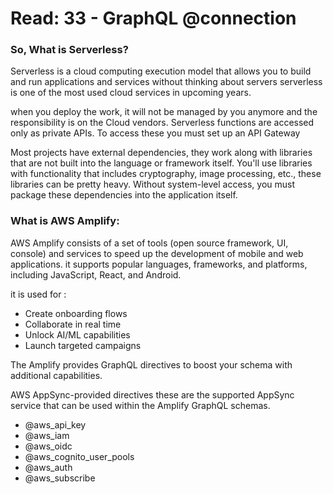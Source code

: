 # Read: 33 - GraphQL @connection

### So, What is Serverless?
Serverless is a cloud computing execution model that allows you to build and run applications and services without thinking about servers serverless is one of the most used cloud services in upcoming years.

when you deploy the work, it will not be managed by you anymore and the responsibility is on the Cloud vendors. Serverless functions are accessed only as private APIs. To access these you must set up an API Gateway

Most projects have external dependencies, they work along with libraries that are not built into the language or framework itself. You'll use libraries with functionality that includes cryptography, image processing, etc., these libraries can be pretty heavy. Without system-level access, you must package these dependencies into the application itself.

 ### What is AWS Amplify:
 AWS Amplify consists of a set of tools (open source framework, UI, console) and services to speed up the development of mobile and web applications. it supports popular languages, frameworks, and platforms, including JavaScript, React, and Android.
 
 it is used for :
- Create onboarding flows
- Collaborate in real time
- Unlock AI/ML capabilities
- Launch targeted campaigns


The Amplify provides GraphQL directives to boost your schema with additional capabilities.


AWS AppSync-provided directives
these are the supported AppSync service that can be used within the Amplify GraphQL schemas. 
- @aws_api_key
- @aws_iam
- @aws_oidc
- @aws_cognito_user_pools
- @aws_auth
- @aws_subscribe

 








